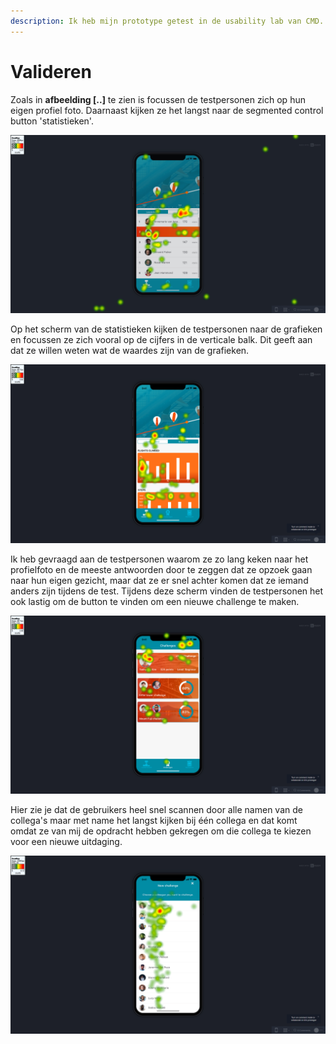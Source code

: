 ```yaml
---
description: Ik heb mijn prototype getest in de usability lab van CMD.
---
```


# Valideren

Zoals in **afbeelding \[..\]** te zien is focussen de testpersonen zich op hun eigen profiel foto. Daarnaast kijken ze het langst naar de segmented control button 'statistieken'.

![Afbeelding \[..\]](../../.gitbook/assets/heatmap_leaderboard%20%281%29.png)

Op het scherm van de statistieken kijken de testpersonen naar de grafieken en focussen ze zich vooral op de cijfers in de verticale balk. Dit geeft aan dat ze willen weten wat de waardes zijn van de grafieken.

![Afbeelding \[..\]](../../.gitbook/assets/heat-stat%20%281%29.png)

Ik heb gevraagd aan de testpersonen waarom ze zo lang keken naar het profielfoto en de meeste antwoorden door te zeggen dat ze opzoek gaan naar hun eigen gezicht, maar dat ze er snel achter komen dat ze iemand anders zijn tijdens de test. Tijdens deze scherm vinden de testpersonen het ook lastig om de button te vinden om een nieuwe challenge te maken.

![Afbeelding \[..\]](../../.gitbook/assets/heatmap_challenges%20%281%29.png)

Hier zie je dat de gebruikers heel snel scannen door alle namen van de collega's maar met name het langst kijken bij één collega en dat komt omdat ze van mij de opdracht hebben gekregen om die collega te kiezen voor een nieuwe uitdaging.

![Afbeelding \[..\]](../../.gitbook/assets/heatmap_all_chooseuser.png)







